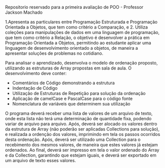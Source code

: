 Repositorio reservado para a primeira avaliação de POO - Professor Jackson Machado

1.Apresenta as particulares entre Programação Estruturada e Programação Orientada a Objetos, que tem como critério a Comparação, e 2. Utiliza coleções para manipulações de dados em uma linguagem de programação, que tem como critério a Relação, o objetivo é desenvolver a prática em Programação Orientada a Objetos, permitindo ao estudante aplicar uma linguagem de desenvolvimento orientado a objetos, de maneira a apresentar soluções de problemas no cotidiano.

Para analisar o aprendizado, desenvolva o modelo de ordenação proposto, utilizando as estruturas de Array propostas em sala de aula. O desenvolvimento deve conter:
* Comentários de Código demonstrando a estrutura
* Indentação de Código
* Utilização de Estruturas de Repetição para solução da ordenação
* Aplicação de camelCase e PascalCase para o código fonte
* Nomenclatura de variáveis que determinem sua utilização

O programa deverá receber uma lista de valores de um arquivo de texto, onde esta lista não terá uma determinação de quantidade fixa, podendo variar de arquivo para arquivo. Após, deverá ser alocado os valores dentro da estrutura de Array (não poderão ser aplicadas Collections para solução), e realizada a ordenção dos valores, imprimindo em tela os passos ocorridos desta ordenação. Após, deverá ser utilizado uma Collection para o recebimento dos mesmos valores, de maneira que estes valores já estejam ordenados. Ao final, deverá ser impresso em tela o valor ordenado do Array e da Collection, garantindo que estejam iguais, e deverá ser exportado em um arquivo de texto esses valores.
